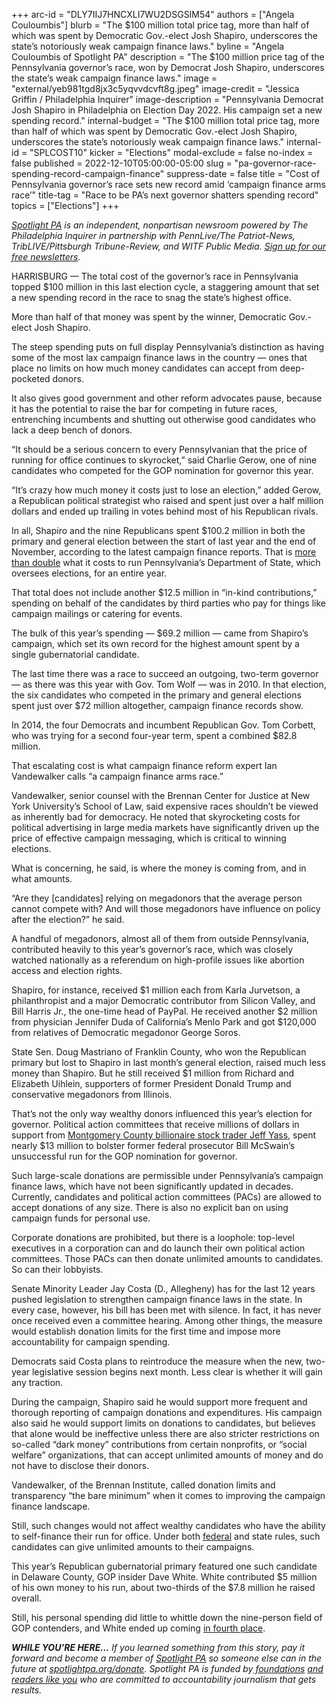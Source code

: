+++
arc-id = "DLY7IIJ7HNCXLI7WU2DSGSIM54"
authors = ["Angela Couloumbis"]
blurb = "The $100 million total price tag, more than half of which was spent by Democratic Gov.-elect Josh Shapiro, underscores the state’s notoriously weak campaign finance laws."
byline = "Angela Couloumbis of Spotlight PA"
description = "The $100 million price tag of the Pennsylvania governor’s race, won by Democrat Josh Shapiro, underscores the state’s weak campaign finance laws."
image = "external/yeb981tgd8jx3c5yqvvdcvft8g.jpeg"
image-credit = "Jessica Griffin / Philadelphia Inquirer"
image-description = "Pennsylvania Democrat Josh Shapiro in Philadelphia on Election Day 2022. His campaign set a new spending record."
internal-budget = "The $100 million total price tag, more than half of which was spent by Democratic Gov.-elect Josh Shapiro, underscores the state’s notoriously weak campaign finance laws."
internal-id = "SPLCOST10"
kicker = "Elections"
modal-exclude = false
no-index = false
published = 2022-12-10T05:00:00-05:00
slug = "pa-governor-race-spending-record-campaign-finance"
suppress-date = false
title = "Cost of Pennsylvania governor’s race sets new record amid ‘campaign finance arms race’"
title-tag = "Race to be PA’s next governor shatters spending record"
topics = ["Elections"]
+++

<a href="https://www.spotlightpa.org/"><i>Spotlight PA</i></a><i> is an independent, nonpartisan newsroom powered by The Philadelphia Inquirer in partnership with PennLive/The Patriot-News, TribLIVE/Pittsburgh Tribune-Review, and WITF Public Media. </i><a href="https://www.spotlightpa.org/newsletters"><i>Sign up for our free newsletters</i></a><i>.</i>

HARRISBURG — The total cost of the governor’s race in Pennsylvania topped $100 million in this last election cycle, a staggering amount that set a new spending record in the race to snag the state’s highest office.

More than half of that money was spent by the winner, Democratic Gov.-elect Josh Shapiro.

The steep spending puts on full display Pennsylvania’s distinction as having some of the most lax campaign finance laws in the country — ones that place no limits on how much money candidates can accept from deep-pocketed donors.

It also gives good government and other reform advocates pause, because it has the potential to raise the bar for competing in future races, entrenching incumbents and shutting out otherwise good candidates who lack a deep bench of donors.

“It should be a serious concern to every Pennsylvanian that the price of running for office continues to skyrocket,” said Charlie Gerow, one of nine candidates who competed for the GOP nomination for governor this year.

“It’s crazy how much money it costs just to lose an election,” added Gerow, a Republican political strategist who raised and spent just over a half million dollars and ended up trailing in votes behind most of his Republican rivals.

<script src="https://www.spotlightpa.org/embed.js" async></script><div data-spl-embed-version="1" data-spl-src="https://www.spotlightpa.org/embeds/donate/?eyebrow_text=SUPPORT%20SPOTLIGHT%20PA&cta_text=YES%2C%20I%20WANT%20TO%20CONTRIBUTE&teaser_text=The%20future%20of%20Spotlight%20PA%20depends%20on%20your%20support.%20Make%20a%20tax-deductible%20gift%20now%20to%20ensure%20this%20vital%20journalism%20can%20continue%20in%202023.%20As%20a%20special%20bonus%2C%20%3Cb%3Eall%20gifts%20will%20be%20DOUBLED."></div>

In all, Shapiro and the nine Republicans spent $100.2 million in both the primary and general election between the start of last year and the end of November, according to the latest campaign finance reports. That is <a href="https://www.budget.pa.gov/Publications%20and%20Reports/CommonwealthBudget/Documents/2022-23%20Enacted%20Budget/2022-23%20Enacted%20Budget%20Line%20Item%20Appropriations.pdf">more than double</a> what it costs to run Pennsylvania’s Department of State, which oversees elections, for an entire year.

That total does not include another $12.5 million in “in-kind contributions,” spending on behalf of the candidates by third parties who pay for things like campaign mailings or catering for events.

The bulk of this year’s spending — $69.2 million — came from Shapiro’s campaign, which set its own record for the highest amount spent by a single gubernatorial candidate.

The last time there was a race to succeed an outgoing, two-term governor — as there was this year with Gov. Tom Wolf — was in 2010. In that election, the six candidates who competed in the primary and general elections spent just over $72 million altogether, campaign finance records show.

In 2014, the four Democrats and incumbent Republican Gov. Tom Corbett, who was trying for a second four-year term, spent a combined $82.8 million.

That escalating cost is what campaign finance reform expert Ian Vandewalker calls “a campaign finance arms race.”

Vandewalker, senior counsel with the Brennan Center for Justice at New York University’s School of Law, said expensive races shouldn’t be viewed as inherently bad for democracy. He noted that skyrocketing costs for political advertising in large media markets have significantly driven up the price of effective campaign messaging, which is critical to winning elections.

What is concerning, he said, is where the money is coming from, and in what amounts.

“Are they [candidates] relying on megadonors that the average person cannot compete with? And will those megadonors have influence on policy after the election?” he said.

<script src="https://www.spotlightpa.org/embed.js" async></script><div data-spl-embed-version="1" data-spl-src="https://www.spotlightpa.org/embeds/newsletter/"></div>

A handful of megadonors, almost all of them from outside Pennsylvania, contributed heavily to this year’s governor’s race, which was closely watched nationally as a referendum on high-profile issues like abortion access and election rights.

Shapiro, for instance, received $1 million each from Karla Jurvetson, a philanthropist and a major Democratic contributor from Silicon Valley, and Bill Harris Jr., the one-time head of PayPal. He received another $2 million from physician Jennifer Duda of California’s Menlo Park and got $120,000 from relatives of Democratic megadonor George Soros.

State Sen. Doug Mastriano of Franklin County, who won the Republican primary but lost to Shapiro in last month’s general election, raised much less money than Shapiro. But he still received $1 million from Richard and Elizabeth Uihlein, supporters of former President Donald Trump and conservative megadonors from Illinois.

That’s not the only way wealthy donors influenced this year’s election for governor. Political action committees that receive millions of dollars in support from <a href="https://www.spotlightpa.org/news/2022/05/pa-primary-2022-billionaire-donations-jeff-yass/">Montgomery County billionaire stock trader Jeff Yass,</a> spent nearly $13 million to bolster former federal prosecutor Bill McSwain’s unsuccessful run for the GOP nomination for governor.

Such large-scale donations are permissible under Pennsylvania’s campaign finance laws, which have not been significantly updated in decades. Currently, candidates and political action committees (PACs) are allowed to accept donations of any size. There is also no explicit ban on using campaign funds for personal use.

Corporate donations are prohibited, but there is a loophole: top-level executives in a corporation can and do launch their own political action committees. Those PACs can then donate unlimited amounts to candidates. So can their lobbyists.

Senate Minority Leader Jay Costa (D., Allegheny) has for the last 12 years pushed legislation to strengthen campaign finance laws in the state. In every case, however, his bill has been met with silence. In fact, it has never once received even a committee hearing. Among other things, the measure would establish donation limits for the first time and impose more accountability for campaign spending.

Democrats said Costa plans to reintroduce the measure when the new, two-year legislative session begins next month. Less clear is whether it will gain any traction.

During the campaign, Shapiro said he would support more frequent and thorough reporting of campaign donations and expenditures. His campaign also said he would support limits on donations to candidates, but believes that alone would be ineffective unless there are also stricter restrictions on so-called “dark money” contributions from certain nonprofits, or “social welfare” organizations, that can accept unlimited amounts of money and do not have to disclose their donors.

Vandewalker, of the Brennan Institute, called donation limits and transparency “the bare minimum” when it comes to improving the campaign finance landscape.

Still, such changes would not affect wealthy candidates who have the ability to self-finance their run for office. Under both <a href="https://www.fec.gov/help-candidates-and-committees/candidate-taking-receipts/using-personal-funds-candidate/#:~:text=of%20the%20candidate-,Using%20the%20personal%20funds%20of%20the%20candidate,must%2C%20however%2C%20be%20reported.">federal</a> and state rules, such candidates can give unlimited amounts to their campaigns.

This year’s Republican gubernatorial primary featured one such candidate in Delaware County, GOP insider Dave White. White contributed $5 million of his own money to his run, about two-thirds of the $7.8 million he raised overall.

Still, his personal spending did little to whittle down the nine-person field of GOP contenders, and White ended up coming <a href="https://www.electionreturns.pa.gov/Home/SummaryResults?ElectionID=94&ElectionType=P&IsActive=0">in fourth place</a>.

<i><b>WHILE YOU’RE HERE...</b></i><i> If you learned something from this story, pay it forward and become a member of </i><a href="https://www.spotlightpa.org/"><i>Spotlight PA</i></a><i> so someone else can in the future at </i><a href="http://spotlightpa.org/donate"><i>spotlightpa.org/donate</i></a><i>. Spotlight PA is funded by</i><a href="https://www.spotlightpa.org/support"><i> foundations</i></a><i> </i><a href="https://www.spotlightpa.org/support"><i>and readers like you</i></a><i> who are committed to accountability journalism that gets results.</i>
